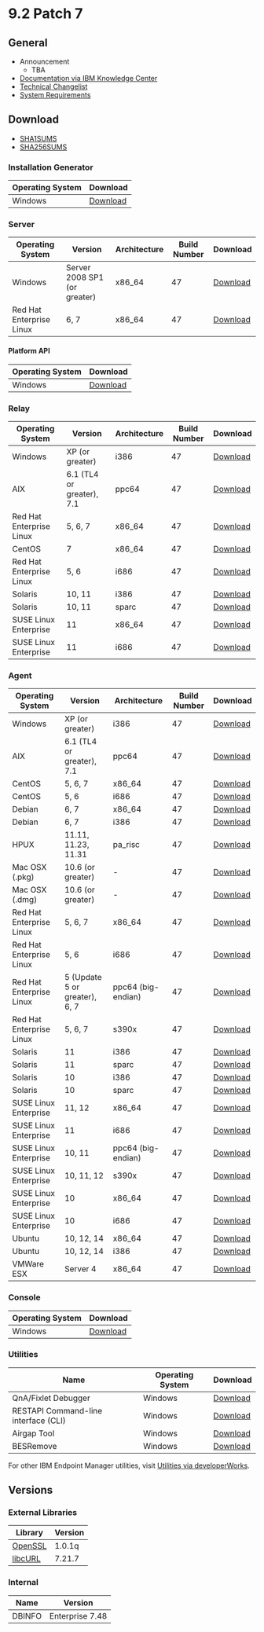 # 9.2 Patch 7

## General
* Announcement
	* TBA
* [Documentation via IBM Knowledge Center](https://www-01.ibm.com/support/knowledgecenter/SS63NW_9.2.0/com.ibm.tivoli.tem.doc_9.2/welcome/IEM92_landing.html)
* [Technical Changelist](https://support.bigfix.com/bes/changes/fullchangelist-92.txt)
* [System Requirements](https://www-01.ibm.com/support/docview.wss?rs=1015&uid=swg21684809)

## Download
* [SHA1SUMS](SHA1SUMS)
* [SHA256SUMS](SHA256SUMS)

### Installation Generator
| Operating System | Download |
| ---------------- | -------- |
| Windows | [Download](http://software.bigfix.com/download/bes/92/BigFix-BES-9.2.7.47.exe) |

### Server
| Operating System | Version | Architecture | Build Number | Download |
| ---------------- | ------- | ------------ | ------------ | -------- |
| Windows | Server 2008 SP1 (or greater) | x86_64 | 47 | [Download](http://software.bigfix.com/download/bes/92/BigFix-BES-Server-9.2.7.47.exe) |
| Red Hat Enterprise Linux | 6, 7 | x86_64 | 47 | [Download](http://software.bigfix.com/download/bes/92/ServerInstaller_9.2.7.47-rhe6.x86_64.tgz) |

#### Platform API
| Operating System | Download |
| ---------------- | -------- |
| Windows | [Download](http://software.bigfix.com/download/bes/92/BigFix-BES-ServerAPI-9.2.7.47.exe) |

### Relay
| Operating System | Version | Architecture | Build Number | Download |
| ---------------- | ------- | ------------ | ------------ | -------- |
| Windows | XP (or greater) | i386 | 47 | [Download](http://software.bigfix.com/download/bes/92/BigFix-BES-Relay-9.2.7.47.exe) |
| AIX | 6.1 (TL4 or greater), 7.1 | ppc64 | 47 | [Download](http://software.bigfix.com/download/bes/92/BESRelay-9.2.7.47.ppc64_aix61.pkg) |
| Red Hat Enterprise Linux | 5, 6, 7 | x86_64 | 47 | [Download](http://software.bigfix.com/download/bes/92/BESRelay-9.2.7.47-rhe5.x86_64.rpm) |
| CentOS | 7 | x86_64 | 47 | [Download](http://software.bigfix.com/download/bes/92/BESRelay-9.2.7.47-rhe5.x86_64.rpm) |
| Red Hat Enterprise Linux | 5, 6 | i686 | 47 | [Download](http://software.bigfix.com/download/bes/92/BESRelay-9.2.7.47-rhe5.i686.rpm) |
| Solaris | 10, 11 | i386 | 47 | [Download](http://software.bigfix.com/download/bes/92/BESRelay-9.2.7.47.x86_sol10.pkg) |
| Solaris | 10, 11 | sparc | 47 | [Download](http://software.bigfix.com/download/bes/92/BESRelay-9.2.7.47.sparc_sol10.pkg) |
| SUSE Linux Enterprise | 11 | x86_64 | 47 | [Download](http://software.bigfix.com/download/bes/92/BESRelay-9.2.7.47-sle11.x86_64.rpm) |
| SUSE Linux Enterprise | 11 | i686 | 47 | [Download](http://software.bigfix.com/download/bes/92/BESRelay-9.2.7.47-sle11.i686.rpm) |

### Agent
| Operating System | Version | Architecture | Build Number | Download |
| ---------------- | ------- | ------------ | ------------ | -------- |
| Windows | XP (or greater) | i386 | 47 | [Download](http://software.bigfix.com/download/bes/92/BigFix-BES-Client-9.2.7.47.exe) |
| AIX | 6.1 (TL4 or greater), 7.1 | ppc64 | 47 | [Download](http://software.bigfix.com/download/bes/92/BESAgent-9.2.7.47.ppc64_aix61.pkg) |
| CentOS | 5, 6, 7 | x86_64 | 47 | [Download](http://software.bigfix.com/download/bes/92/BESAgent-9.2.7.47-rhe5.x86_64.rpm) |
| CentOS | 5, 6 | i686 | 47 | [Download](http://software.bigfix.com/download/bes/92/BESAgent-9.2.7.47-rhe5.i686.rpm) |
| Debian | 6, 7 | x86_64 | 47 | [Download](http://software.bigfix.com/download/bes/92/BESAgent-9.2.7.47-debian6.amd64.deb) |
| Debian | 6, 7 | i386 | 47 | [Download](http://software.bigfix.com/download/bes/92/BESAgent-9.2.7.47-debian6.i386.deb) |
| HPUX | 11.11, 11.23, 11.31 | pa_risc | 47 | [Download](http://software.bigfix.com/download/bes/92/BESAgent-9.2.7.47.pa_risc_hpux1111.depot) |
| Mac OSX (.pkg)| 10.6 (or greater) | - | 47 | [Download](http://software.bigfix.com/download/bes/92/BESAgent-9.2.7.47-BigFix_MacOSX10.6.pkg) |
| Mac OSX (.dmg)| 10.6 (or greater) | - | 47 | [Download](http://software.bigfix.com/download/bes/92/BESAgent-9.2.7.47-BigFix_MacOSX10.6.dmg) |
| Red Hat Enterprise Linux | 5, 6, 7 | x86_64 | 47 | [Download](http://software.bigfix.com/download/bes/92/BESAgent-9.2.7.47-rhe5.x86_64.rpm) |
| Red Hat Enterprise Linux | 5, 6 | i686 | 47 | [Download](http://software.bigfix.com/download/bes/92/BESAgent-9.2.7.47-rhe5.i686.rpm) |
| Red Hat Enterprise Linux | 5 (Update 5 or greater), 6, 7 | ppc64 (big-endian) | 47 | [Download](http://software.bigfix.com/download/bes/92/BESAgent-9.2.7.47-rhe5.ppc64.rpm) |
| Red Hat Enterprise Linux | 5, 6, 7 | s390x | 47 | [Download](http://software.bigfix.com/download/bes/92/BESAgent-9.2.7.47-rhe5.s390x.rpm) |
| Solaris | 11 | i386 | 47 | [Download](http://software.bigfix.com/download/bes/92/BESAgent-9.2.7.47.x86_sol11.pkg) |
| Solaris | 11 | sparc | 47 | [Download](http://software.bigfix.com/download/bes/92/BESAgent-9.2.7.47.sparc_sol11.pkg) |
| Solaris | 10 | i386 | 47 | [Download](http://software.bigfix.com/download/bes/92/BESAgent-9.2.7.47.x86_sol10.pkg) |
| Solaris | 10 | sparc | 47 | [Download](http://software.bigfix.com/download/bes/92/BESAgent-9.2.7.47.sparc_sol10.pkg) |
| SUSE Linux Enterprise | 11, 12 | x86_64 | 47 | [Download](http://software.bigfix.com/download/bes/92/BESAgent-9.2.7.47-sle11.x86_64.rpm) |
| SUSE Linux Enterprise | 11 | i686 | 47 | [Download](http://software.bigfix.com/download/bes/92/BESAgent-9.2.7.47-sle11.i686.rpm) |
| SUSE Linux Enterprise | 10, 11 | ppc64 (big-endian) | 47 | [Download](http://software.bigfix.com/download/bes/92/BESAgent-9.2.7.47-sle10.ppc64.rpm) |
| SUSE Linux Enterprise | 10, 11, 12 | s390x | 47 | [Download](http://software.bigfix.com/download/bes/92/BESAgent-9.2.7.47-sle10.s390x.rpm) |
| SUSE Linux Enterprise | 10 | x86_64 | 47 | [Download](http://software.bigfix.com/download/bes/92/BESAgent-9.2.7.47-sle9.x86_64.rpm) |
| SUSE Linux Enterprise | 10 | i686 | 47 | [Download](http://software.bigfix.com/download/bes/92/BESAgent-9.2.7.47-sle10.i686.rpm) |
| Ubuntu | 10, 12, 14 | x86_64 | 47 | [Download](http://software.bigfix.com/download/bes/92/BESAgent-9.2.7.47-ubuntu10.amd64.deb) |
| Ubuntu | 10, 12, 14 | i386 | 47 | [Download](http://software.bigfix.com/download/bes/92/BESAgent-9.2.7.47-ubuntu10.i386.deb) | 
| VMWare ESX | Server 4 | x86_64 | 47 | [Download](http://software.bigfix.com/download/bes/92/BESAgent-9.2.7.47-rhe5.x86_64.rpm) |

### Console
| Operating System | Download |
| ---------------- | -------- |
| Windows | [Download](http://software.bigfix.com/download/bes/92/BigFix-BES-Console-9.2.7.47.exe) |

### Utilities
| Name | Operating System | Download |
| ---- | ---------------- | -------- |
| QnA/Fixlet Debugger | Windows | [Download](http://software.bigfix.com/download/bes/92/util/QNA9.2.7.47.zip) |
| RESTAPI Command-line interface (CLI) | Windows | [Download](http://software.bigfix.com/download/bes/92/util/CLI9.2.7.47.zip) |
| Airgap Tool | Windows | [Download](http://software.bigfix.com/download/bes/92/util/AirgapTool9.2.7.47.zip) |
| BESRemove | Windows | [Download](http://software.bigfix.com/download/bes/92/util/BESRemove9.2.7.47.exe) |

For other IBM Endpoint Manager utilities, visit [Utilities via developerWorks](https://www.ibm.com/developerworks/community/wikis/home?lang=en#!/wiki/Tivoli%20Endpoint%20Manager/page/Utilities).

## Versions

### External Libraries
| Library | Version |
| ------- | ------- |
| [OpenSSL](https://www.openssl.org) | 1.0.1q |
| [libcURL](http://curl.haxx.se/libcurl/) | 7.21.7 |

### Internal
| Name | Version |
| ---- | ------- |
| DBINFO | Enterprise 7.48 |
